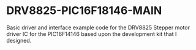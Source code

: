 # DRV8825-PIC16F18146-MAIN
Basic driver and interface example code for the DRV8825 Stepper motor driver IC for the PIC16F14146 based upon the development kit that I designed.
